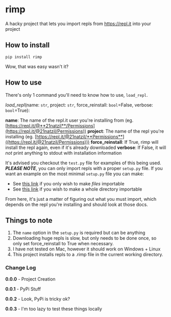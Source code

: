 
# rimp
A hacky project that lets you import repls from https://repl.it into your project

## How to install
```
pip install rimp
```

Wow, that was easy wasn't it?

## How to use

There's only 1 command you'll need to know how to use, `load_repl`.

*load_repl*(name: `str`, project: `str`, force_reinstall: `bool`=False, verbose: `bool`=True):

**name**: The name of the repl.it user you're installing from (eg.
[https://repl.it/@**21natzil**/Permissions](https://repl.it/@21natzil/Permissions))
**project**: The name of the repl you're installing (eg. [https://repl.it/@21natzil/**Permissions**]((https://repl.it/@21natzil/Permissions)))
**force_reinstall**: If True, rimp will install the repl again, even if it's already downloaded
**verbose**: If False, it will *not* print anything to stdout with installation information

It's advised you checkout the `test.py` file for examples of this being used. ***PLEASE NOTE***, you can only import
repls with a proper `setup.py` file. If you want an example on the most minimal `setup.py` file you can make:

* See [this link](https://repl.it/@21natzil/Permissions) if you only wish to make *files* importable
* See [this link](https://repl.it/@21natzil/discordy) if you wish to make a whole directory importable

From here, it's just a matter of figuring out what you must import, which depends on the repl you're installing and should look at those docs.

## Things to note
1. The `name` option in the `setup.py` is required but can be anything
2. Downloading huge repls is slow, but only needs to be done once, so only set force_reinstall to True when necessary.
3. I have not tested on Mac, however it should work on Windows + Linux
4. This project installs repls to a .rimp file in the current working directory.

### Change Log
**0.0.0** - Project Creation

**0.0.1** - PyPi Stuff

**0.0.2** - Look, PyPi is tricky ok?

**0.0.3** - I'm too lazy to test these things locally
